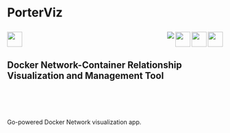 <header>
<h1 align="left"> PorterViz 
  
<img width="35" src="https://cdn.worldvectorlogo.com/logos/gopher.svg"/> <img width="35" src="https://www.docker.com/sites/default/files/d8/2019-07/vertical-logo-monochromatic.png" align="right"/> 
<img width="35" src="https://raw.githubusercontent.com/gilbarbara/logos/master/logos/typescript-icon.svg" align="right"/> 
<img width="35" src="https://raw.githubusercontent.com/gilbarbara/logos/master/logos/react.svg" align="right"/>
<img src="https://goreportcard.com/badge/github.com/harrywm/PorterViz" align="right"/> 

</h1>

<h2 align="left"> Docker Network-Container Relationship Visualization and Management Tool </h2> 


</header>
<br>

Go-powered Docker Network visualization app.
